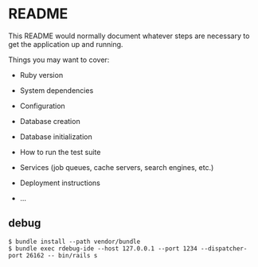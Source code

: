 # README

This README would normally document whatever steps are necessary to get the
application up and running.

Things you may want to cover:

* Ruby version

* System dependencies

* Configuration

* Database creation

* Database initialization

* How to run the test suite

* Services (job queues, cache servers, search engines, etc.)

* Deployment instructions

* ...


## debug

```
$ bundle install --path vendor/bundle
$ bundle exec rdebug-ide --host 127.0.0.1 --port 1234 --dispatcher-port 26162 -- bin/rails s
```
